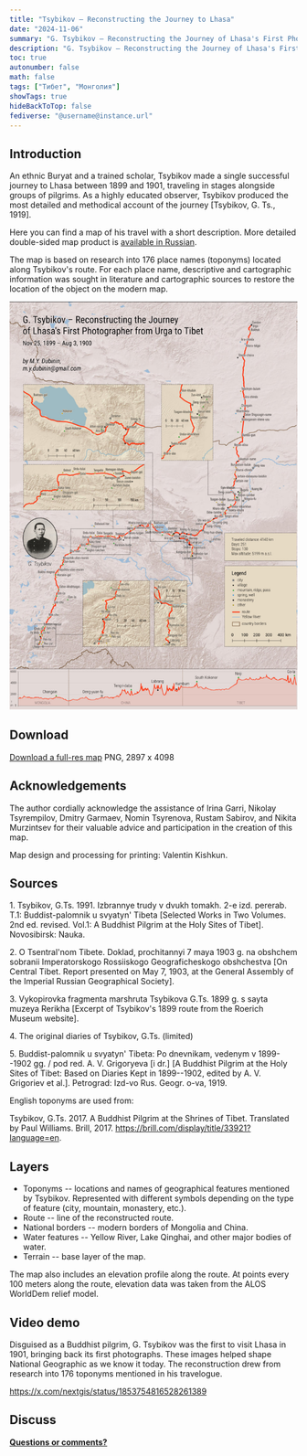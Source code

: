 ```yaml
---
title: "Tsybikov — Reconstructing the Journey to Lhasa"
date: "2024-11-06"
summary: "G. Tsybikov — Reconstructing the Journey of Lhasa's First Photographer from Urga to Tibet."
description: "G. Tsybikov — Reconstructing the Journey of Lhasa's First Photographer from Urga to Tibet."
toc: true
autonumber: false
math: false
tags: ["Тибет", "Монголия"]
showTags: true
hideBackToTop: false
fediverse: "@username@instance.url"
---
```


## Introduction

An ethnic Buryat and a trained scholar, Tsybikov made a single successful journey to Lhasa between 1899 and 1901, traveling in stages alongside groups of pilgrims. As a highly educated observer, Tsybikov produced the most detailed and methodical account of the journey [Tsybikov, G. Ts., 1919].

Here you can find a map of his travel with a short description. More detailed double-sided map product is [available in Russian](/notes/tsybikov-map/).

The map is based on research into 176 place names (toponyms) located along Tsybikov's route. For each place name, descriptive and cartographic information was sought in literature and cartographic sources to restore the location of the object on the modern map.

![dubinin-map.png](dubinin-map.png "A final version of a map")

## Download

[Download a full-res map](https://drive.google.com/file/d/1IJSZHpMVHG_of8GldV8iomM0lTphShNG/view?usp=sharing) PNG, 2897 x 4098

## Acknowledgements

The author cordially acknowledge the assistance of Irina Garri, Nikolay Tsyrempilov, Dmitry Garmaev, Nomin Tsyrenova, Rustam Sabirov, and Nikita Murzintsev for their valuable advice and participation in the creation of this map.

Map design and processing for printing: Valentin Kishkun.

## Sources

1\. Tsybikov, G.Ts. 1991. Izbrannye trudy v dvukh tomakh. 2-e izd. pererab. T.1: Buddist-palomnik u svyatyn' Tibeta \[Selected Works in Two Volumes. 2nd ed. revised. Vol.1: A Buddhist Pilgrim at the Holy Sites of Tibet\]. Novosibirsk: Nauka.

2\. O Tsentral'nom Tibete. Doklad, prochitannyi 7 maya 1903 g. na obshchem sobranii Imperatorskogo Rossiiskogo Geograficheskogo obshchestva \[On Central Tibet. Report presented on May 7, 1903, at the General Assembly of the Imperial Russian Geographical Society\].

3\. Vykopirovka fragmenta marshruta Tsybikova G.Ts. 1899 g. s sayta muzeya Rerikha \[Excerpt of Tsybikov's 1899 route from the Roerich Museum website\].

4\. The original diaries of Tsybikov, G.Ts. (limited)

5\. Buddist-palomnik u svyatyn' Tibeta: Po dnevnikam, vedenym v 1899--1902 gg. / pod red. A. V. Grigoryeva \[i dr.\] \[A Buddhist Pilgrim at the Holy Sites of Tibet: Based on Diaries Kept in 1899--1902, edited by A. V. Grigoriev et al.\]. Petrograd: Izd-vo Rus. Geogr. o-va, 1919.

English toponyms are used from:

Tsybikov, G.Ts. 2017. A Buddhist Pilgrim at the Shrines of Tibet. Translated by Paul Williams. Brill, 2017. <https://brill.com/display/title/33921?language=en>.

## Layers

* Toponyms -- locations and names of geographical features mentioned by Tsybikov. Represented with different symbols depending on the type of feature (city, mountain, monastery, etc.).
* Route -- line of the reconstructed route.
* National borders -- modern borders of Mongolia and China.
* Water features -- Yellow River, Lake Qinghai, and other major bodies of water.
* Terrain -- base layer of the map.

The map also includes an elevation profile along the route. At points every 100 meters along the route, elevation data was taken from the ALOS WorldDem relief model.

## Video demo

Disguised as a Buddhist pilgrim, G. Tsybikov was the first to visit Lhasa in 1901, bringing back its first photographs. These images helped shape National Geographic as we know it today. The reconstruction drew from research into 176 toponyms mentioned in his travelogue.

https://x.com/nextgis/status/1853754816528261389

## Discuss

[**Questions or comments?**](https://t.me/answer42geo/56)
